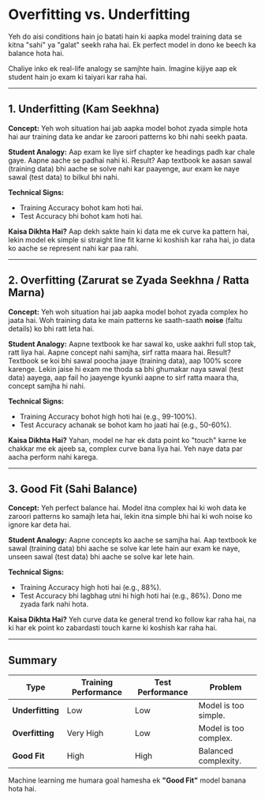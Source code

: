 # Overfitting vs. Underfitting

Yeh do aisi conditions hain jo batati hain ki aapka model training data se kitna "sahi" ya "galat" seekh raha hai. Ek perfect model in dono ke beech ka balance hota hai.

Chaliye inko ek real-life analogy se samjhte hain. Imagine kijiye aap ek student hain jo exam ki taiyari kar raha hai.

---

## 1. Underfitting (Kam Seekhna)

**Concept:** Yeh woh situation hai jab aapka model bohot zyada simple hota hai aur training data ke andar ke zaroori patterns ko bhi nahi seekh paata.

**Student Analogy:** Aap exam ke liye sirf chapter ke headings padh kar chale gaye. Aapne aache se padhai nahi ki. Result? Aap textbook ke aasan sawal (training data) bhi aache se solve nahi kar paayenge, aur exam ke naye sawal (test data) to bilkul bhi nahi.

**Technical Signs:**
- Training Accuracy bohot kam hoti hai.
- Test Accuracy bhi bohot kam hoti hai.

**Kaisa Dikhta Hai?**
Aap dekh sakte hain ki data me ek curve ka pattern hai, lekin model ek simple si straight line fit karne ki koshish kar raha hai, jo data ko aache se represent nahi kar paa rahi.

---

## 2. Overfitting (Zarurat se Zyada Seekhna / Ratta Marna)

**Concept:** Yeh woh situation hai jab aapka model bohot zyada complex ho jaata hai. Woh training data ke main patterns ke saath-saath **noise** (faltu details) ko bhi ratt leta hai.

**Student Analogy:** Aapne textbook ke har sawal ko, uske aakhri full stop tak, ratt liya hai. Aapne concept nahi samjha, sirf ratta maara hai. Result? Textbook se koi bhi sawal poocha jaaye (training data), aap 100% score karenge. Lekin jaise hi exam me thoda sa bhi ghumakar naya sawal (test data) aayega, aap fail ho jaayenge kyunki aapne to sirf ratta maara tha, concept samjha hi nahi.

**Technical Signs:**
- Training Accuracy bohot high hoti hai (e.g., 99-100%).
- Test Accuracy achanak se bohot kam ho jaati hai (e.g., 50-60%).

**Kaisa Dikhta Hai?**
Yahan, model ne har ek data point ko "touch" karne ke chakkar me ek ajeeb sa, complex curve bana liya hai. Yeh naye data par aacha perform nahi karega.

---

## 3. Good Fit (Sahi Balance)

**Concept:** Yeh perfect balance hai. Model itna complex hai ki woh data ke zaroori patterns ko samajh leta hai, lekin itna simple bhi hai ki woh noise ko ignore kar deta hai.

**Student Analogy:** Aapne concepts ko aache se samjha hai. Aap textbook ke sawal (training data) bhi aache se solve kar lete hain aur exam ke naye, unseen sawal (test data) bhi aache se solve kar lete hain.

**Technical Signs:**
- Training Accuracy high hoti hai (e.g., 88%).
- Test Accuracy bhi lagbhag utni hi high hoti hai (e.g., 86%). Dono me zyada fark nahi hota.

**Kaisa Dikhta Hai?**
Yeh curve data ke general trend ko follow kar raha hai, na ki har ek point ko zabardasti touch karne ki koshish kar raha hai.

---

## Summary

| Type         | Training Performance | Test Performance | Problem                |
|--------------|----------------------|------------------|------------------------|
| **Underfitting** | Low                  | Low              | Model is too simple.   |
| **Overfitting** | Very High            | Low              | Model is too complex.  |
| **Good Fit** | High                 | High             | Balanced complexity.   |

Machine learning me humara goal hamesha ek **"Good Fit"** model banana hota hai.